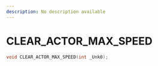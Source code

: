 ```yaml
---
description: No description available 
---
```


# CLEAR_ACTOR_MAX_SPEED

```cpp
void CLEAR_ACTOR_MAX_SPEED(int _Unk0);
```
